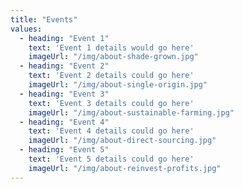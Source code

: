 ```yaml
---
title: "Events"
values:
  - heading: "Event 1"
    text: 'Event 1 details would go here'
    imageUrl: "/img/about-shade-grown.jpg"
  - heading: "Event 2"
    text: 'Event 2 details could go here'
    imageUrl: "/img/about-single-origin.jpg"
  - heading: "Event 3"
    text: 'Event 3 details could go here'
    imageUrl: "/img/about-sustainable-farming.jpg"
  - heading: "Event 4"
    text: 'Event 4 details could go here'
    imageUrl: "/img/about-direct-sourcing.jpg"
  - heading: "Event 5"
    text: 'Event 5 details could go here'
    imageUrl: "/img/about-reinvest-profits.jpg"
---
```

